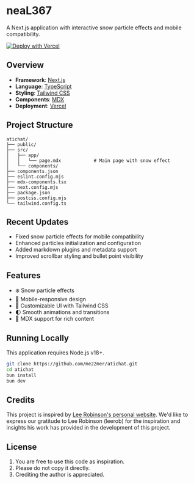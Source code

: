 # neaL367

A Next.js application with interactive snow particle effects and mobile compatibility.

[![Deploy with Vercel](https://vercel.com/button)](https://vercel.com/new/clone?repository-url=https%3A%2F%2Fgithub.com%2Fme22mer%2Fatichat)

## Overview

- **Framework**: [Next.js](https://nextjs.org/)
- **Language**: [TypeScript](https://www.typescriptlang.org/)
- **Styling**: [Tailwind CSS](https://tailwindcss.com)
- **Components**: [MDX](https://mdxjs.com/)
- **Deployment**: [Vercel](https://vercel.com)

## Project Structure

```plaintext
atichat/
├── public/
├── src/
│   ├── app/
│   │   └── page.mdx            # Main page with snow effect
│   └── components/
├── components.json
├── eslint.config.mjs
├── mdx-components.tsx
├── next.config.mjs
├── package.json
├── postcss.config.mjs
└── tailwind.config.ts
```

## Recent Updates

- Fixed snow particle effects for mobile compatibility
- Enhanced particles initialization and configuration
- Added markdown plugins and metadata support
- Improved scrollbar styling and bullet point visibility

## Features

- ❄️ Snow particle effects
- 📱 Mobile-responsive design
- 🎨 Customizable UI with Tailwind CSS
- 🌓 Smooth animations and transitions
- 📝 MDX support for rich content

## Running Locally

This application requires Node.js v18+.

```bash
git clone https://github.com/me22mer/atichat.git
cd atichat
bun install
bun dev
```

## Credits

This project is inspired by [Lee Robinson's personal website](https://github.com/leerob/site). We'd like to express our gratitude to Lee Robinson (leerob) for the inspiration and insights his work has provided in the development of this project.

## License

1. You are free to use this code as inspiration.
2. Please do not copy it directly.
3. Crediting the author is appreciated.
